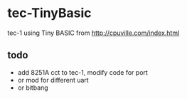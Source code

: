 # tec-TinyBasic
tec-1 using Tiny BASIC from http://cpuville.com/index.html

## todo
* add 8251A cct to tec-1, modify code for port
* or mod for different uart
* or bitbang

